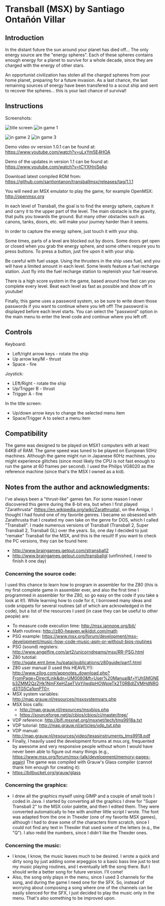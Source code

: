 # Transball (MSX) by Santiago Ontañón Villar

## Introduction

In the distant future the sun around your planet has died off... The only energy source are the "energy spheres". Each of these spheres contains enough energy for a planet to survive for a whole decade, since they are charged with the energy of other stars. 

An opportunist civilization has stolen all the charged spheres from your home planet, preparing for a future invasion. As a last chance, the last remaining sources of energy have been transfered to a scout ship and sent to recover the spheres... this is your last chance of survival!


## Instructions

Screenshots:

![title screen](https://github.com/santiontanon/transballmsx/blob/master/screenshots/v1.0/sshot1.png?raw=true)
![in game 1](https://github.com/santiontanon/transballmsx/blob/master/screenshots/v1.0/sshot2.png?raw=true)

![in game 2](https://github.com/santiontanon/transballmsx/blob/master/screenshots/v1.0/sshot3.png?raw=true)
![in game 3](https://github.com/santiontanon/transballmsx/blob/master/screenshots/v1.0/sshot4.png?raw=true)


Demo video ov version 1.0.1 can be found at: https://www.youtube.com/watch?v=uLxYm5E4HOA

Demo of the updates in version 1.1 can be found at: https://www.youtube.com/watch?v=tCYXHnjSeAo

Download latest compiled ROM from: https://github.com/santiontanon/transballmsx/releases/tag/1.1.1

You will need an MSX emulator to play the game, for example OpenMSX: http://openmsx.org

In each level of Transball, the goal is to find the energy sphere, capture it and carry it to the upper part of the level. The main obstacle is the gravity, that pulls you towards the ground. But many other obstacles such as canons, tanks, doors, etc. will make your journey harder than it seems.

In order to capture the energy sphere, just touch it with your ship.

Some times, parts of a level are blocked out by doors. Some doors get open or closed when you grab the energy sphere, and some others require you to press buttons. To press a button, just fire upon it with your ship.

Be careful with fuel usage. Using the thrusters in the ship uses fuel, and you will have a limited amount in each level. Some levels feature a fuel recharge station. Just fly into the fuel recharge station to replenish your fuel reserve.

There is a high score system in the game, based around how fast can you complete every level. Beat each level as fast as possible and show off in youtube!

Finally, this game uses a password system, so be sure to write down those passwords if you want to continue where you left off! The password is displayed before each level starts. You can select the "password" option in the main menu to enter the level code and continue where you left off. 


## Controls

Keyboard:
* Left/right arrow keys - rotate the ship
* Up arrow key/M        - thrust
* Space                 - fire

Joystick:
* LEft/Right   - rotate the ship
* Up/Trigger B - thrust
* Trigger A    - fire

In the title screen:
* Up/down arrow keys to change the selected menu item
* Space/Trigger A to select a menu item


## Compatibility

The game was designed to be played on MSX1 computers with at least 64KB of RAM. The game speed was tuned to be played on European 50Hz machines. Although the game might run in Japanese 60Hz machines, you might experience glitches (since most likely the CPU is not fast enough to run the game at 60 frames per second). I used the Philips VG8020 as the reference machine (since that's the MSX I owned as a kid).


## Notes from the author and acknowledgments:

I've always been a "thrust-like" games fan. For some reason I never discovered this genre during the 8-bit era, but when I first played "Zarathrusta" (https://en.wikipedia.org/wiki/Zarathrusta), on the Amiga, I thought I had found one of my favorite genres. I became so obsessed with Zarathrusta that I created my own take on the genre for DOS, which I called "Transball". I made numerous versions of Transball (Transball 2, Super Transball 2, Transball GL) over the years. So, one day I decided to just "remake" Transball for the MSX, and this is the result! If you want to check the PC versions, they can be found here:
* http://www.braingames.getput.com/stransball2
* http://www.braingames.getput.com/transballgl (unfinished, I need to finish it one day)

### Concerning the source code:
I used this chance to learn how to program in assembler for the Z80 (this is my first complete game in assembler ever, and also the first time I programmed in assembler for the Z80, so go easy on the code if you take a look at it!). While learning how to code for it, I borrowed many ideas and code snippets for several routines (all of which are acknowledged in the code), but a list of the resources I used (in case they can be useful to other people) are:
* To measure code execution time: http://msx.jannone.org/bit/
* Math routines: http://z80-heaven.wikidot.com/math
* PSG example: https://www.msx.org/forum/development/msx-development/music-how-code-music-asm-or-without-bios-routines
* PSG (sound) registers: http://www.angelfire.com/art2/unicorndreams/msx/RR-PSG.html
* Z80 tutotial: http://sgate.emt.bme.hu/patai/publications/z80guide/part1.html
* Z80 user manual (I used this HEAVILY!): http://www.zilog.com/appnotes_download.php?FromPage=DirectLink&dn=UM0080&ft=User%20Manual&f=YUhSMGNEb3ZMM2QzZHk1NmFXeHZaeTVqYjIwdlpHOWpjeTk2T0RBdlZVMHdNRGd3TG5Ca1pnPT0=
* MSX system variables: http://map.grauw.nl/resources/msxsystemvars.php
* MSX bios calls: 
    * http://map.grauw.nl/resources/msxbios.php
    * https://sourceforge.net/p/cbios/cbios/ci/master/tree/
* VDP reference: http://bifi.msxnet.org/msxnet/tech/tms9918a.txt
* VDP tutorial: http://map.grauw.nl/articles/vdp_tut.php
* VDP manual: http://map.grauw.nl/resources/video/texasinstruments_tms9918.pdf
* Finally, I heavily used the development forums at msx.org, frequented by awesome and very responsive people without whom I would have never been able to figure out many things (e.g., https://www.msx.org/forum/msx-talk/development/memory-pages-again)
The game was compiled with Grauw's Glass compiler (cannot thank him enough for creating it):
* https://bitbucket.org/grauw/glass

### Concerning the graphics:
* I drew all the graphics myself using GIMP and a couple of small tools I coded in Java. I started by converting all the graphics I drew for "Super Transball 2" to the MSX color palette, and then I edited them. They were converted automatically to hex with another little script I wrote. The font was adapted from the one in Thexder (one of my favorite MSX games), although I had to draw some of the characters from scratch, since I could not find any text in Thexder that used some of the letters (e.q., the "Q"). I also redid the numbers, since I didn't like the Thexder ones.

### Concerning the music:
* I know, I know, the music leaves much to be desired. I wrote a quick and dirty song by just adding some arpeggios to a basic bass line just to test my music playing routines, and I eventually left the song there. But I should write a better song for future version. I'll come!
* Also, the song only plays in the menu, since I used 3 channels for the song, and during the game I need one for the SFX. So, instead of worrying about composing a song where one of the channels can be easily silenced for the SFX, I just decided to play the music only in the menu. That's also something to be improved upon.


